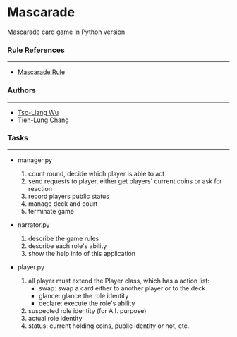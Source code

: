 # Mascarade
Mascarade card game in Python version

### Rule References
-------------------
* [Mascarade Rule](http://rprod.com/uploads/file/MASCARADE_RULES_EN.pdf)

### Authors
-----------
* [Tso-Liang Wu](https://github.com/tsoliangwu0130)
* [Tien-Lung Chang](https://github.com/ShannaChang)

### Tasks
---------
* manager.py 
	1. count round, decide which player is able to act
	2. send requests to player, either get players' current coins or ask for reaction
	3. record players public status
	4. manage deck and court
	5. terminate game

* narrator.py
	1. describe the game rules
	2. describe each role's ability
	3. show the help info of this application

* player.py
	1. all player must extend the Player class, which has a action list:
		- swap: swap a card either to another player or to the deck
		- glance: glance the role identity
		- declare: execute the role's ability
	2. suspected role identity (for A.I. purpose)
	3. actual role identity
	4. status: current holding coins, public identity or not, etc.

